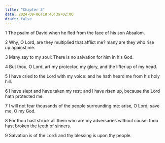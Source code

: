 ```yaml
---
title: "Chapter 3"
date: 2024-09-06T18:40:39+02:00
draft: false
---
```




1 The psalm of David when he fled from the face of his son Absalom.

2 Why, O Lord, are they multiplied that afflict me? many are they who rise up against me.

3 Many say to my soul: There is no salvation for him in his God.

4 But thou, O Lord, art my protector, my glory, and the lifter up of my head.

5 I have cried to the Lord with my voice: and he hath heard me from his holy hill.

6 I have slept and have taken my rest: and I have risen up, because the Lord hath protected me.

7 I will not fear thousands of the people surrounding me: arise, O Lord; save me, O my God.

8 For thou hast struck all them who are my adversaries without cause: thou hast broken the teeth of sinners.

9 Salvation is of the Lord: and thy blessing is upon thy people.

